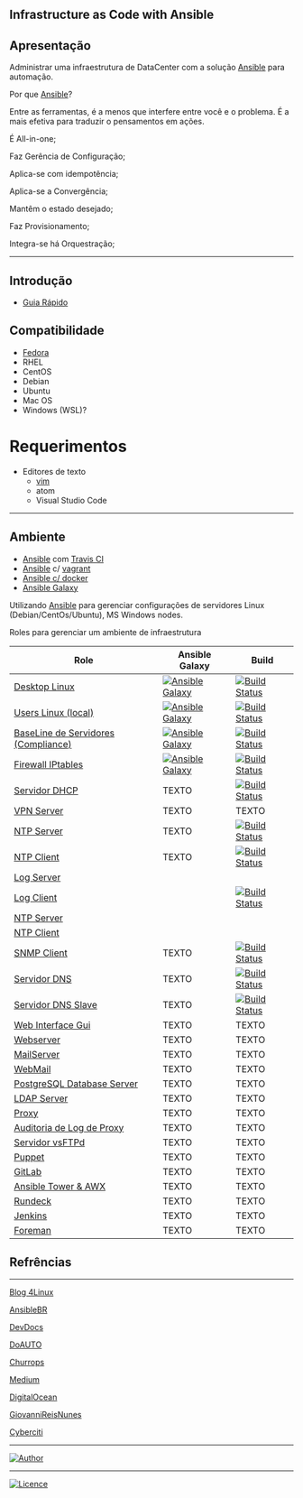 ## Infrastructure as Code with Ansible

## Apresentação

Administrar uma infraestrutura de DataCenter com a solução [Ansible](https://www.ansible.com) para automação.

Por que [Ansible](https://www.ansible.com)?

Entre as ferramentas, é a menos que interfere entre você e o problema. É a mais efetiva para traduzir o pensamentos em ações.

É All-in-one;

Faz Gerência de Configuração;

Aplica-se com idempotência;

Aplica-se a Convergência;

Mantêm o estado desejado;

Faz Provisionamento;

Integra-se há Orquestração;

-----------    

## Introdução
- [Guia Rápido](https://git.io/fhhZ9)

## Compatibilidade

  - [Fedora](https://getfedora.org/pt_BR/workstation/)
  - RHEL
  - CentOS
  - Debian
  - Ubuntu
  - Mac OS
  - Windows (WSL)?

# Requerimentos
  - Editores de texto 
    - [vim](https://aurelio.net/vim/)
    - atom
    - Visual Studio Code
-----------

## Ambiente

  - [Ansible](https://www.ansible.com) com [Travis CI](https://travis-ci.org/)
  - [Ansible](https://www.ansible.com) c/ [vagrant](https://www.vagrantup.com/)
  - [Ansible c/ docker](https://github.com/wluisaraujo/iac-ansible-docker.git)
  - [Ansible Galaxy](https://galaxy.ansible.com/)

  Utilizando [Ansible](https://www.ansible.com) para gerenciar configurações de servidores Linux (Debian/CentOs/Ubuntu), MS Windows nodes.

Roles para gerenciar um ambiente de infraestrutura

Role | Ansible Galaxy | Build
--- | --- | ---
[Desktop Linux](https://git.io/fjRaK) | [![Ansible Galaxy](https://img.shields.io/badge/Ansible%20Galaxy-Desktop%20Linux-blue.svg)](https://git.io/fjRaK) | [![Build Status](https://travis-ci.org/wluisaraujo/iac-ansible-workstation-environment.svg?branch=master)](https://travis-ci.org/wluisaraujo/iac-ansible-workstation-environment)
[Users Linux (local)](https://git.io/fjRao) | [![Ansible Galaxy](https://img.shields.io/badge/Ansible%20Galaxy-Desktop%20Linux-blue.svg)](https://git.io/fjRao) | [![Build Status](https://travis-ci.org/wluisaraujo/iac-ansible-local-users.svg?branch=master)](https://travis-ci.org/wluisaraujo/iac-ansible-local-users)
[BaseLine de Servidores (Compliance)](https://github.com/wluisaraujo/iac-ansible-common-server.git) | [![Ansible Galaxy](https://img.shields.io/badge/Ansible%20Galaxy-Common%20Server-blue.svg)](https://galaxy.ansible.com/wluisaraujo/iac-ansible-common-server) | [![Build Status](https://travis-ci.org/wluisaraujo/iac-ansible-common-server.svg?branch=master)](https://travis-ci.org/wluisaraujo/iac-ansible-common-server)
[Firewall IPtables](https://github.com/wluisaraujo/iac-ansible-iptables.git) | [![Ansible Galaxy](https://img.shields.io/badge/Ansible%20Galaxy-Firewall%20IPtables-blue.svg)](https://galaxy.ansible.com/wluisaraujo/iac-ansible-iptables) | [![Build Status](https://travis-ci.org/wluisaraujo/iac-ansible-iptables.svg?branch=master)](https://travis-ci.org/wluisaraujo/iac-ansible-iptables)
[Servidor DHCP](https://github.com/wluisaraujo/iac-ansible-dhcp-server.git) | TEXTO | [![Build Status](https://travis-ci.org/wluisaraujo/iac-ansible-dhcp-server.svg?branch=master)](https://travis-ci.org/wluisaraujo/iac-ansible-dhcp-server)
[VPN Server](http://dev/null)  | TEXTO | TEXTO
[NTP Server](https://github.com/wluisaraujo/iac-ansible-ntp-server.git)  | TEXTO | [![Build Status](https://travis-ci.org/wluisaraujo/iac-ansible-ntp-server.svg?branch=master)](https://travis-ci.org/wluisaraujo/iac-ansible-ntp-server)
[NTP Client](https://github.com/wluisaraujo/iac-ansible-ntp-client.git)  | TEXTO | [![Build Status](https://travis-ci.org/wluisaraujo/iac-ansible-ntp-client.svg?branch=master)](https://travis-ci.org/wluisaraujo/iac-ansible-ntp-client)
[Log Server](http://dev/null) |  | 
[Log Client](https://github.com/wluisaraujo/iac-ansible-rsyslog-client.git) | | [![Build Status](https://travis-ci.org/wluisaraujo/iac-ansible-rsyslog-client.svg?branch=master)](https://travis-ci.org/wluisaraujo/iac-ansible-rsyslog-client)
[NTP Server](http://dev/null) |  | 
[NTP Client](http://dev/null) |  | 
[SNMP Client](https://github.com/wluisaraujo/iac-ansible-snmp-agent.git)  | TEXTO | [![Build Status](https://travis-ci.org/wluisaraujo/iac-ansible-snmp-agent.svg?branch=master)](https://travis-ci.org/wluisaraujo/iac-ansible-snmp-agent)  
[Servidor DNS](https://github.com/wluisaraujo/iac-ansible-named-server.git)  | TEXTO | [![Build Status](https://travis-ci.org/wluisaraujo/iac-ansible-named-server.svg?branch=master)](https://travis-ci.org/wluisaraujo/iac-ansible-named-server)
[Servidor DNS Slave](https://github.com/wluisaraujo/iac-ansible-named-slave.git) | TEXTO | [![Build Status](https://travis-ci.org/wluisaraujo/iac-ansible-named-slave.svg?branch=master)](https://travis-ci.org/wluisaraujo/iac-ansible-named-slave)
[Web Interface Gui](https://github.com/wluisaraujo/iac-ansible-globodns.git) | TEXTO | TEXTO
[Webserver](https://github.com/wluisaraujo/iac-ansible-webserver.git) | TEXTO | TEXTO
[MailServer](https://github.com/wluisaraujo/iac-ansible-postfix.git) | TEXTO | TEXTO
[WebMail](https://github.com/wluisaraujo/iac-ansible-roundcubemail.git) | TEXTO | TEXTO
[PostgreSQL Database Server](https://github.com/wluisaraujo/iac-ansible-postgresql.git) | TEXTO | TEXTO
[LDAP Server](https://github.com/wluisaraujo/iac-ansible-openldap.git) | TEXTO | TEXTO
[Proxy](https://github.com/wluisaraujo/iac-ansible-squid.git) | TEXTO | TEXTO
[Auditoria de Log de Proxy](https://dev/null) | TEXTO | TEXTO
[Servidor vsFTPd](https://github.com/wluisaraujo/iac-ansible-vsftpd.git) | TEXTO | TEXTO
[Puppet](https://github.com/wluisaraujo/iac-ansible-puppet-ce.git) | TEXTO | TEXTO
[GitLab](https://github.com/wluisaraujo/iac-ansible-gitlab.git) | TEXTO | TEXTO
[Ansible Tower & AWX](https://github.com/wluisaraujo/iac-ansible-awx.git) | TEXTO | TEXTO
[Rundeck](https://github.com/wluisaraujo/iac-ansible-rundeck.git) | TEXTO | TEXTO
[Jenkins](https://github.com/wluisaraujo/iac-ansible-jenkins.git) | TEXTO | TEXTO
[Foreman](https://github.com/wluisaraujo/iac-ansible-theforeman.git) | TEXTO | TEXTO


## Refrências
-----------

[Blog 4Linux](http://blog.4linux.com.br/)

[AnsibleBR](http://ansible-br.org)

[DevDocs](http://devdocs.io/ansible/)

[DoAUTO](https://doauto.blog/?s=ansible)

[Churrops](https://churrops.io/category/devops/ansible)

[Medium](https://medium.com/@ricardson)

[DigitalOcean](https://www.digitalocean.com)

[GiovanniReisNunes](https://giovannireisnunes.wordpress.com)

[Cyberciti](https://www.cyberciti.biz/faq/how-to-set-and-use-sudo-password-for-ansible-vault/)

----------------
[![Author](https://img.shields.io/badge/Author-%40w.luis.araujo-blue.svg)](http://linkedin.com/in/wluisaraujo)

----------------
[![Licence](https://img.shields.io/badge/License-GPL%20v3-red.svg)](https://www.gnu.org/licenses/gpl-3.0.pt-br.html)
